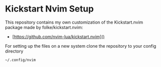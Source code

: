 # Kickstart Nvim Setup

This repository contains my own customization of the Kickstart.nvim package made by folke/kickstart.nvim:

- [https://github.com/nvim-lua/kickstart.nvim]()

For setting up the files on a new system clone the repository to your config directory

	~/.config/nvim


